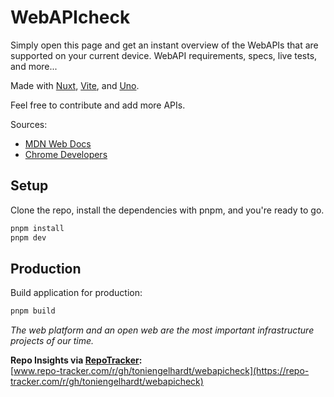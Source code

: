 # WebAPIcheck

Simply open this page and get an instant overview of the WebAPIs that are supported on your current device. WebAPI requirements, specs, live tests, and more...

Made with [Nuxt](https://nuxt.com), [Vite](https://vitejs.dev), and [Uno](https://github.com/unocss/unocss).

Feel free to contribute and add more APIs.

Sources: 

- [MDN Web Docs](https://developer.mozilla.org)
- [Chrome Developers](https://developer.chrome.com/)

## Setup

Clone the repo, install the dependencies with pnpm, and you're ready to go.

```bash
pnpm install
pnpm dev
```

## Production

Build application for production:

```bash
pnpm build
```

_The web platform and an open web are the most important infrastructure projects of our time._

**Repo Insights via [RepoTracker](https://repo-tracker.com):**  
[www.repo-tracker.com/r/gh/toniengelhardt/webapicheck](https://repo-tracker.com/r/gh/toniengelhardt/webapicheck)
